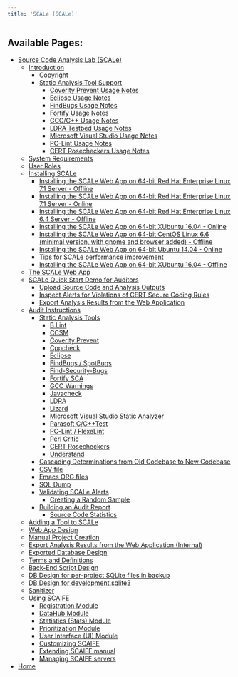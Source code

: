```yaml
---
title: 'SCALe (SCALe)'
---
```

<!-- <legal> -->
<!-- SCALe version r.6.2.2.2.A -->
<!--  -->
<!-- Copyright 2020 Carnegie Mellon University. -->
<!--  -->
<!-- NO WARRANTY. THIS CARNEGIE MELLON UNIVERSITY AND SOFTWARE ENGINEERING -->
<!-- INSTITUTE MATERIAL IS FURNISHED ON AN "AS-IS" BASIS. CARNEGIE MELLON -->
<!-- UNIVERSITY MAKES NO WARRANTIES OF ANY KIND, EITHER EXPRESSED OR -->
<!-- IMPLIED, AS TO ANY MATTER INCLUDING, BUT NOT LIMITED TO, WARRANTY OF -->
<!-- FITNESS FOR PURPOSE OR MERCHANTABILITY, EXCLUSIVITY, OR RESULTS -->
<!-- OBTAINED FROM USE OF THE MATERIAL. CARNEGIE MELLON UNIVERSITY DOES NOT -->
<!-- MAKE ANY WARRANTY OF ANY KIND WITH RESPECT TO FREEDOM FROM PATENT, -->
<!-- TRADEMARK, OR COPYRIGHT INFRINGEMENT. -->
<!--  -->
<!-- Released under a MIT (SEI)-style license, please see COPYRIGHT file or -->
<!-- contact permission@sei.cmu.edu for full terms. -->
<!--  -->
<!-- [DISTRIBUTION STATEMENT A] This material has been approved for public -->
<!-- release and unlimited distribution.  Please see Copyright notice for -->
<!-- non-US Government use and distribution. -->
<!--  -->
<!-- DM19-1274 -->
<!-- </legal> -->

Available Pages:
----------------

  - [Source Code Analysis Lab (SCALe)](Welcome.md)
      -   [Introduction](Introduction.md)
          -   [Copyright](SCALe-copyright.md)
          -   [Static Analysis Tool Support](Static-Analysis-Tool-Support.md)
              -   [Coverity Prevent Usage
                  Notes](Coverity-Prevent-Usage-Notes.md)
              -   [Eclipse Usage
                  Notes](Eclipse-Usage-Notes.md)
              -   [FindBugs Usage
                  Notes](FindBugs-Usage-Notes.md)
              -   [Fortify Usage
                  Notes](Fortify-Usage-Notes.md)
              -   [GCC/G++ Usage Notes](GCC-GXX-Usage-Notes.md)
              -   [LDRA Testbed Usage
                  Notes](LDRA-Testbed-Usage-Notes.md)
              -   [Microsoft Visual Studio Usage
                  Notes](Microsoft-Visual-Studio-Usage-Notes.md)
              -   [PC-Lint Usage
                  Notes](PC-Lint-Usage-Notes.md)
              -   [CERT Rosecheckers Usage
                  Notes](CERT-Rosecheckers-Usage-Notes.md)
      -   [System Requirements](System-Requirements.md)
      -   [User Roles](User-Roles.md)
      -   [Installing SCALe](Installing-SCALe.md)
          -   [Installing the SCALe Web App on 64-bit Red Hat
              Enterprise Linux 7.1 Server -
              Offline](Installing-the-SCALe-Web-App-on-64-bit-Red-Hat-Enterprise-Linux-7.1-Server---Offline.md)
          -   [Installing the SCALe Web App on 64-bit Red Hat
              Enterprise Linux 7.1 Server -
              Online](Installing-the-SCALe-Web-App-on-64-bit-Red-Hat-Enterprise-Linux-7.1-Server---Online.md)
          -   [Installing the SCALe Web App on 64-bit Red Hat
              Enterprise Linux 6.4 Server -
              Offline](Installing-the-SCALe-Web-App-on-64-bit-Red-Hat-Enterprise-Linux-6.4-Server---Offline.md)
          -   [Installing the SCALe Web App on 64-bit XUbuntu 16.04 -
              Online](Installing-the-SCALe-Web-App-on-64-bit-XUbuntu-16.04---Online.md)
          -   [Installing the SCALe Web App on 64-bit CentOS Linux 6.6
              (minimal version, with gnome and browser added) -
              Offline](Installing-on-64-bit-CentOS-Offline.md)
          -   [Installing the SCALe Web App on 64-bit Ubuntu 14.04 - Online](Installing-the-SCALe-Web-App-on-64-bit-Ubuntu-14.04---Online.md)
          -   [Tips for SCALe performance
              improvement](Tips-for-SCALe-performance-improvement.md)
          -   [Installing the SCALe Web App on 64-bit XUbuntu 16.04 -
              Offline](Installing-the-SCALe-Web-App-on-64-bit-XUbuntu-16.04---Offline.md)
      -   [The SCALe Web App](The-SCALe-Web-App.md)
      -   [SCALe Quick Start Demo for
          Auditors](SCALe-Quick-Start-Demo-for-Auditors.md)
          -   [Upload Source Code and Analysis
              Outputs](Upload-Source-Code-and-Analysis-Outputs.md)
          -   [Inspect Alerts for Violations of CERT Secure
              Coding
              Rules](Inspect-Alerts-for-Violations-of-CERT-Secure-Coding-Rules.md)
          -   [Export Analysis Results from the Web
              Application](Export-Analysis-Results-from-the-Web-Application.md)
      -   [Audit Instructions](Audit-Instructions.md)
          -   [Static Analysis
              Tools](Static-Analysis-Tools.md)
              -   [B Lint](B-Lint.md)
              -   [CCSM](CCSM.md)
              -   [Coverity Prevent](Coverity-Prevent.md)
              -   [Cppcheck](Cppcheck.md)
              -   [Eclipse](Eclipse.md)
              -   [FindBugs / SpotBugs](FindBugs-SpotBugs.md)
              -   [Find-Security-Bugs](Find-Security-Bugs.md)
              -   [Fortify SCA](Fortify-SCA.md)
              -   [GCC Warnings](GCC-Warnings.md)
              -   [Javacheck](Javacheck.md)
              -   [LDRA](LDRA.md)
              -   [Lizard](Lizard.md)
              -   [Microsoft Visual Studio Static Analyzer](Microsoft-Visual-Studio-Static-Analyzer.md)
              -   [Parasoft C/C++Test](Parasoft.md)
              -   [PC-Lint / FlexeLint](PC-Lint-FlexeLint.md)
              -   [Perl Critic](Perl-Critic.md)
              -   [CERT Rosecheckers](CERT-Rosecheckers.md)
              -   [Understand](Understand.md)
          -   [Cascading Determinations from Old Codebase to New
              Codebase](Cascading-Determinations-from-Old-Codebase-to-New-Codebase.md)
          -   [CSV file]( CSV-file.md)
          -   [Emacs ORG files](Emacs-ORG-files.md)
          -   [SQL Dump](SQL-Dump.md)
          -   [Validating SCALe
              Alerts](Validating-SCALe-Alerts.md)
              -   [Creating a Random
                  Sample](Creating-a-Random-Sample.md)
          -   [Building an Audit
              Report](Building-an-Audit-Report.md)
              -   [Source Code
                  Statistics](Source-Code-Statistics.md)
      -   [Adding a Tool to
          SCALe](Adding-a-Tool-to-SCALe.md)
      -   [Web App Design](Web-App-Design.md)
      -   [Manual Project
          Creation](Manual-Project-Creation.md)
      -   [Export Analysis Results from the Web Application
          (Internal)](Export-Analysis.md)
      -   [Exported Database
          Design](Exported-Database-Design.md)
      -   [Terms and
          Definitions](Terms-and-Definitions.md)
      -   [Back-End Script
          Design](Back-End-Script-Design.md)
      -   [DB Design for per-project SQLite files in
          backup](DB-Design-for-per-project-SQLite-files-in-backup.md)
      -   [DB Design for
          development.sqlite3](DB-Design-for-development.sqlite3.md)
      -   [Sanitizer](Sanitizer.md)
      -   [Using SCAIFE](SCAIFE-Welcome.md)
          -   [Registration Module](SCAIFE-Registration.md)
          -   [DataHub Module](SCAIFE-DataHub.md)
          -   [Statistics (Stats) Module](SCAIFE-Statistics.md)
          -   [Prioritization Module](SCAIFE-Prioritization.md)
          -   [User Interface (UI) Module](SCAIFE-UserInterface.md)
          -   [Customizing SCAIFE](SCAIFE-Customization.md)
          -   [Extending SCAIFE manual](SCAIFE-Editing-Manual.md)
          -   [Managing SCAIFE servers](SCAIFE-Server-Management.md)
  -   [Home](Home.md)
